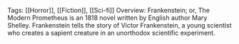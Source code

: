 Tags: [[Horror]], [[Fiction]], [[Sci-fi]]
Overview:
Frankenstein; or, The Modern Prometheus is an 1818 novel written by English author Mary Shelley. Frankenstein tells the story of Victor Frankenstein, a young scientist who creates a sapient creature in an unorthodox scientific experiment.